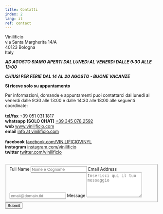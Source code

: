 ```yaml
---
title: Contatti
index: 2
lang: it
ref: contact
---
```


Vinilificio<br>
via Santa Margherita 14/A<br>
40123 Bologna<br>
Italy

***AD AGOSTO SIAMO APERTI DAL LUNEDì AL VENERDì DALLE 9:30 ALLE 13:00***

***CHIUSI PER FERIE DAL 14 AL 20 AGOSTO - BUONE VACANZE***

__Si riceve solo su appuntamento__

Per informazioni, domande e appuntamenti puoi contattarci dal lunedì al venerdì dalle 9:30 alle 13:00 e dalle 14:30 alle 18:00 alle seguenti coordinate:<br><br>
__tel/fax__ <a href="tel:+390510311817" title="Chiama il Vinilifico">+39 051 031 1817</a><br>
__whatsapp (SOLO CHAT)__ <a href="https://wa.me/393450782592" title="Chatta su WhatsApp con il Vinilificio">+39 345 078 2592</a><br>
__web__ www.vinilificio.com<br>
__email__ <a href="mailto:info@vinilificio.com" title="Scrivi al Vinilificio">info at vinilificio.com</a><br>
<br>
__facebook__ [facebook.com/VINILIFICIOVINYL](http://www.facebook.com/VINILIFICIOVINYL)<br>
__instagram__ [instagram.com/vinilificio](http://instagram.com/vinilificio)<br>
__twitter__ [twitter.com/vinilificio](http://www.twitter.com/vinilificio)
<br>
<br>
<form id="fs-frm" name="simple-contact-form" accept-charset="utf-8" action="https://formspree.io/f/xdobonjv" method="post">
  <fieldset id="fs-frm-inputs">
    <label for="full-name">Full Name</label>
    <input type="text" name="name" id="full-name" placeholder="Nome e Cognome" required="">
    <label for="email-address">Email Address</label>
    <input type="email" name="_replyto" id="email-address" placeholder="email@domain.tld" required="">
    <label for="message">Message</label>
    <textarea rows="5" name="message" id="message" placeholder="Inserisci qui il tuo messaggio" required=""></textarea>
    <input type="hidden" name="_subject" id="email-subject" value="Contact Form Submission">
  </fieldset>
  <input type="submit" value="Submit">
</form>
